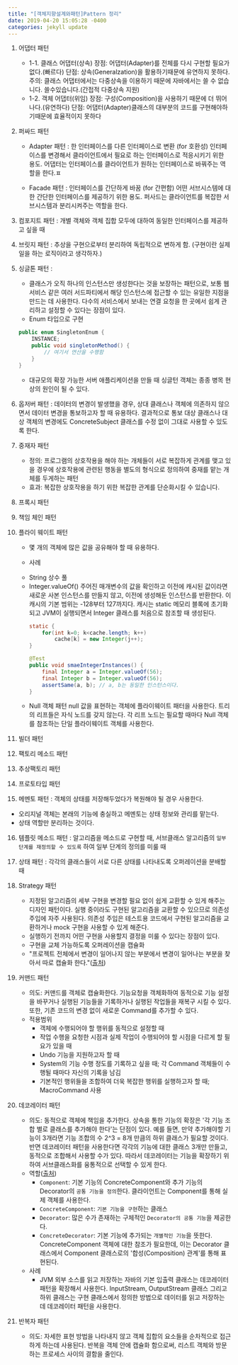 ```yaml
---
title: "[객체지향설계와패턴]Pattern 정리"
date: 2019-04-20 15:05:28 -0400
categories: jekyll update
---
```


1. 어댑터 패턴
    * 1-1. 클래스 어댑터(상속)
        장점: 어댑터(Adapter)를 전체를 다시 구현할 필요가 없다.(빠르다)
        단점: 상속(Generalzation)을 활용하기때문에 유연하지 못하다.
        주의: 클래스 어댑터에서는 다중상속을 이용하기 때문에 자바에서는 쓸 수 없습니다.
            쓸수있습니다.(간접적 다중상속 지원)
    * 1-2. 객체 어댑터(위임)
        장점: 구성(Composition)을 사용하기 때문에 더 뛰어나다.(유연하다)
        단점: 어댑터(Adapter)클래스의 대부분의 코드를 구현해야하기때문에 효율적이지 못하다
        
2. 퍼싸드 패턴


    * Adapter 패턴 : 한 인터페이스를 다른 인터페이스로 변환 (for 호환성)
                    인터페이스를 변경해서 클라이언트에서 필요로 하는 인터페이스로 적응시키기 위한 용도.
                    어댑터는 인터페이스를 클라이언트가 원하는 인터페이스로 바꿔주는 역할을 한다.ㅍ

    * Facade 패턴 : 인터페이스를 간단하게 바꿈 (for 간편함)
                    어떤 서브시스템에 대한 간단한 인터페이스를 제공하기 위한 용도.
                    퍼사드는 클라이언트를 복잡한 서브시스템과 분리시켜주는 역할을 한다.

3. 컴포지트 패턴 : 개별 객체와 객체 집합 모두에 대하여 동일한 인터페이스를 제공하고 싶을 때
4. 브릿지 패턴 : 추상을 구현으로부터 분리하여 독립적으로 변하게 함.
                (구현이란 실제 일을 하는 로직이라고 생각하자.)


5. 싱글톤 패턴 : 
    - 클래스가 오직 하나의 인스턴스만 생성한다는 것을 보장하는 패턴으로, 보통 웹 서비스 같은 여러 서드파티에서 해당 인스턴스에 접근할 수 있는 유일한 지점을 만드는 데 사용한다. 
        다수의 서비스에서 보내는 연결 요청을 한 곳에서 쉽게 관리하고 설정할 수 있다는 장점이 있다.
    - Enum 타입으로 구현
    ``` java
    public enum SingletonEnum {
        INSTANCE;
        public void singletonMethod() {
            // 여기서 연산을 수행함
        }
    }
    ```
    - 대규모의 확장 가능한 서버 애플리케이션을 만들 때 싱글턴 객체는 종종 병목 현상의 원인이 될 수 있다.

6. 옵저버 패턴 : 데이터의 변경이 발생했을 경우, 상대 클래스나 객체에 의존하지 않으면서 데이터 변경을 통보하고자 할 때 유용하다.
                결과적으로 통보 대상 클래스나 대상 객체의 변경에도 ConcreteSubject 클래스를 수정 없이 그대로 사용할 수 있도록 한다.


7. 중재자 패턴
    * 정의: 프로그램의 상호작용을 해야 하는 개체들이 
            서로 복잡하게 관계를 맺고 있을 경우에 
                상호작용에 관련된 행동을 별도의 형식으로 정의하여 
                    중재를 맡는 개체를 두게하는 패턴
    * 효과: 복잡한 상호작용을 하기 위한 복잡한 관계를 단순화시킬 수 있습니다.

8. 프록시 패턴

9. 책임 체인 패턴

10. 플라이 웨이트 패턴
    * 몇 개의 객체에 많은 값을 공유해야 할 때 유용하다.

    * 사례
    - String 상수 풀
    - Integer.valueOf()
        주어진 매개변수의 값을 확인하고 이전에 캐시된 값이라면 새로운 사본 인스턴스를 만들지 않고, 이전에 생성해둔 인스턴스를 반환한다.
        이 캐시의 기본 범위는 -128부터 127까지다. 캐시는 static 메모리 블록에 초기화되고 JVM이 실행되면서 Integer 클래스를 처음으로 참조할 때 생성된다.
        ``` java
        static {
            for(int k=0; k<cache.length; k++)
                cache[k] = new Integer(j++);
        }

        @Test
        public void smaeIntegerInstances() {
            final Integer a = Integer.valueOf(56);
            final Integer b = Integer.valueOf(56);
            assertSame(a, b); // a, b는 동일한 인스턴스이다.
        }
        ```
    - Null 객체 패턴
        null 값을 표현하는 객체에 플라이웨이트 패터을 사용한다.
        트리의 리프들은 자식 노드를 갖지 않는다. 각 리프 노드는 필요할 때마다 Null 객체를 참조하는 단일 플라이웨이트 객체를 사용한다.

11. 빌더 패턴

12. 팩토리 메소드 패턴

13. 추상팩토리 패턴

14. 프로토타입 패턴

15. 메멘토 패턴 : 객체의 상태를 저장해두었다가 복원해야 될 경우 사용한다.
 - 오리지널 객체는 본래의 기능에 충실하고 메멘토는 상태 정보와 관리를 맡는다.
 - 상태 역할만 분리하는 것이다.

16. 템플릿 메소드 패턴 : 알고리즘을 메소드로 구현할 때, 서브클래스 알고리즘의 `일부 단계를 재정의할 수 있도록` 하여 일부 단계의 정의를 미룰 때

17. 상태 패턴 : 각각의 클래스들이 서로 다른 상태를 나타내도록 오퍼레이션을 분배할 때

18. Strategy 패턴 
    * 지정된 알고리즘의 세부 구현을 변경할 필요 없이 쉽게 교환할 수 있게 해주는 디자인 패턴이다. 실행 중이라도 구현된 알고리즘을 교환할 수 있으므로 의존성 주입에 자주 사용된다. 의존성 주입은 테스트용 코드에서 구현된 알고리즘을 교환하거나 mock 구현을 사용할 수 있게 해준다.
    * 실행하기 전까지 어떤 구현을 사용할지 결정을 미룰 수 있다는 장점이 있다.
    * 구현을 교체 가능하도록 오퍼레이션을 캡슐화
    * "프로젝트 전체에서 변경이 일어나지 않는 부분에서 변경이 일어나는 부분을 찾아서 따로 캡슐화 한다."([출처](https://niceman.tistory.com/133))

19. 커맨드 패턴
    * 의도: 커맨드를 객체로 캡슐화한다. 기능요청을 객체화하여 동적으로 기능 설정을 바꾸거나 실행된 기능들을 기록하거나 실행된 작업들을 재복구 시킬 수 있다. 또한, 기존 코드의 변경 없이 새로운 Command를 추가할 수 있다.
    * 적용범위
        - 객체에 수행되어야 할 행위를 동적으로 설정할 때
        - 작업 수행을 요청한 시점과 실제 작업이 수행되어야 할 시점을 다르게 할 필요가 있을 때
        - Undo 기능을 지원하고자 할 때
        - System의 기능 수행 정도를 기록하고 싶을 때; 각 Command 객체들이 수행될 때마다 자신의 기록을 남김
        - 기본적인 행위들을 조합하여 더욱 복잡한 행위를 실행하고자 할 때; MacroCommand 사용

20. 데코레이터 패턴
    * 의도: 동적으로 객체에 책임을 추가한다. 상속을 통한 기능의 확장은 '각 기능 조합 별로 클래스를 추가해야 한다'는 단점이 있다. 
        예를 들면, 만약 추가해야할 기능이 3개라면 기능 조합의 수 2^3 = 8개 만큼의 하위 클래스가 필요할 것이다. 
        반면 데코레이터 패턴을 사용한다면 각각의 기능에 대한 클래스 3개만 만들고, 동적으로 조합해서 사용할 수가 있다. 
        따라서 데코레이터는 기능을 확장하기 위하여 서브클래스화를 융통적으로 선택할 수 있게 한다. 
    * 역할([출처](https://gmlwjd9405.github.io/2018/07/09/decorator-pattern.html))
        - `Component`: 기본 기능의 ConcreteComponent와 추가 기능의 Decorator의 `공통 기능을 정의`한다. 클라이언트는 Component를 통해 실제 객체를 사용한다.
        - `ConcreteComponent`: `기본 기능을 구현`하는 클래스
        - `Decorator`: 많은 수가 존재하는 구체적인 `Decorator의 공통 기능`을 제공한다.
        - `ConcreteDecorator`: 기본 기능에 추가되는 `개별적인 기능`을 뜻한다. ConcreteComponent 객체에 대한 참조가 필요한데, 이는 Decorator 클래스에서 Component 클래스로의 '합성(Composition) 관계'를 통해 표현된다.
    * 사례
        - JVM 외부 소스를 읽고 저장하는 자바의 기본 입출력 클래스는 데코레이터 패턴을 확장해서 사용한다.
            InputStream, OutputStream 클래스 그리고 하위 클래스는 구현 클래스에서 정의한 방법으로 데이터를 읽고 저장하는 데 데코레이터 패턴을 사용한다.


21. 반복자 패턴
    * 의도: 자세한 표현 방법을 나타내지 않고 객체 집합의 요소들을 순차적으로 접근하게 하는데 사용된다. 반복을 객체 안에 캡슐화 함으로써, 리스트 객체와 방문하는 프로세스 사이의 결함을 줄인다.